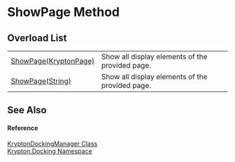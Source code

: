 # ShowPage Method


## Overload List
<table>
<tr>
<td><a href="e8495371-045b-76d0-bbba-73996fe91620.md">ShowPage(KryptonPage)</a></td>
<td>Show all display elements of the provided page.</td></tr>
<tr>
<td><a href="6eb9e772-dd62-bb43-d239-816c8ee81c8f.md">ShowPage(String)</a></td>
<td>Show all display elements of the provided page.</td></tr>
</table>

## See Also


#### Reference
<a href="6c9c237d-95cb-a4ce-72c6-cd7684d3287e.md">KryptonDockingManager Class</a>  
<a href="98399376-cf41-9454-4b4d-4fab2ca20bc7.md">Krypton.Docking Namespace</a>  
